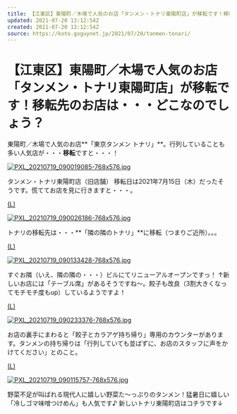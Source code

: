 ```yaml
---
title: 【江東区】東陽町／木場で人気のお店「タンメン・トナリ東陽町店」が移転です！移転先のお店は・・・どこなのでしょう？ | 号外NET 江東区
updated: 2021-07-20 13:12:54Z
created: 2021-07-20 13:12:54Z
source: https://koto.goguynet.jp/2021/07/20/tanmen-tonari/
---
```


# 【江東区】東陽町／木場で人気のお店「タンメン・トナリ東陽町店」が移転です！移転先のお店は・・・どこなのでしょう？

東陽町／木場で人気のお店**「東京タンメン トナリ」**。行列していることも多い人気店が・・・**移転**ですと・・・！

[![PXL_20210719_090019085-768x576.jpg](../_resources/PXL_20210719_090019085-768x576.jpg)](https://koto.goguynet.jp/wp-content/uploads/sites/112/2021/07/PXL_20210719_090019085.jpg)

タンメン・トナリ東陽町店（旧店舗）
移転日は2021年7月15日（木）だったそうです。慌ててお店を見に行きますと・・・。

[(L)](https://koto.goguynet.jp/wp-content/uploads/sites/112/2021/07/PXL_20210719_090026186.jpg)

[![PXL_20210719_090026186-768x576.jpg](../_resources/PXL_20210719_090026186-768x576.jpg)](https://koto.goguynet.jp/wp-content/uploads/sites/112/2021/07/PXL_20210719_090026186.jpg)

トナリの移転先は・・・**「隣の隣のトナリ」**に移転（つまりご近所）。。。

[(L)](https://koto.goguynet.jp/wp-content/uploads/sites/112/2021/07/PXL_20210719_090133428.jpg)

[![PXL_20210719_090133428-768x576.jpg](../_resources/PXL_20210719_090133428-768x576.jpg)](https://koto.goguynet.jp/wp-content/uploads/sites/112/2021/07/PXL_20210719_090133428.jpg)

すぐお隣（いえ、隣の隣の・・・）ビルにてリニューアルオープンですっ！
↑新しいお店には「テーブル席」があるそうですね〜。餃子も改良（3割大きくなってモチモチ度もup）しているようですよ！

[(L)](https://koto.goguynet.jp/wp-content/uploads/sites/112/2021/07/PXL_20210719_090233376.jpg)

[![PXL_20210719_090233376-768x576.jpg](../_resources/PXL_20210719_090233376-768x576.jpg)](https://koto.goguynet.jp/wp-content/uploads/sites/112/2021/07/PXL_20210719_090233376.jpg)

お店の裏手にまわると「餃子とカラアゲ持ち帰り」専用のカウンターがあります。タンメンの持ち帰りは「行列していても並ばずに、お店のスタッフに声をかけてください」とのこと。

[(L)](https://koto.goguynet.jp/wp-content/uploads/sites/112/2021/07/PXL_20210719_090115757.jpg)

[![PXL_20210719_090115757-768x576.jpg](../_resources/PXL_20210719_090115757-768x576.jpg)](https://koto.goguynet.jp/wp-content/uploads/sites/112/2021/07/PXL_20210719_090115757.jpg)

野菜不足が叫ばれる現代人に嬉しい野菜た〜っぷりのタンメン！猛暑日に嬉しい「冷しゴマ味噌つけめん」も人気です♪
新しいトナリ東陽町店はコチラです↓